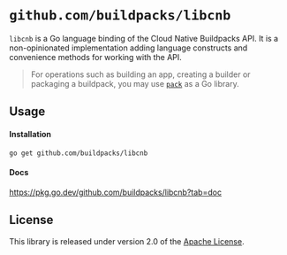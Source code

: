 # `github.com/buildpacks/libcnb`
`libcnb` is a Go language binding of the Cloud Native Buildpacks API.  It is a non-opinionated implementation adding language constructs and convenience methods for working with the API.

> For operations such as building an app, creating a builder or packaging a buildpack, you may use [`pack`](https://github.com/buildpacks/pack) as a Go library.

## Usage

#### Installation

```
go get github.com/buildpacks/libcnb
```

#### Docs

https://pkg.go.dev/github.com/buildpacks/libcnb?tab=doc

## License
This library is released under version 2.0 of the [Apache License][a].

[a]: https://www.apache.org/licenses/LICENSE-2.0

